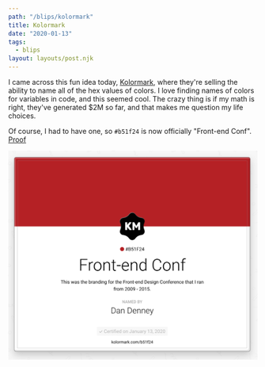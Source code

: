 ```yaml
---
path: "/blips/kolormark"
title: Kolormark
date: "2020-01-13"
tags:
  - blips
layout: layouts/post.njk
---
```


I came across this fun idea today, [Kolormark](https://kolormark.com), where they're selling the ability to name all of the hex values of colors. I love finding names of colors for variables in code, and this seemed cool. The crazy thing is if my math is right, they've generated \$2M so far, and that makes me question my life choices.

Of course, I had to have one, so `#b51f24` is now officially "Front-end Conf". [Proof](https://kolormark.com/b51f24)

![Screenshot of the Kolormark certificate](/img/blips/kolormark/kolormark.png)
